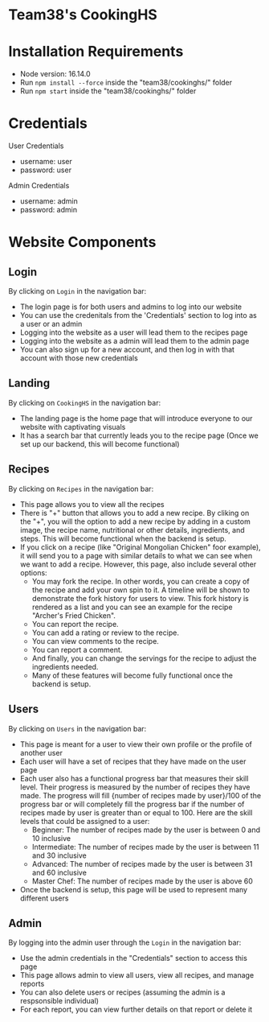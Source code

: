 # Team38's CookingHS

# Installation Requirements
* Node version: 16.14.0
* Run `npm install --force` inside the "team38/cookinghs/" folder
* Run `npm start` inside the "team38/cookinghs/" folder

# Credentials
User Credentials
* username: user
* password: user

Admin Credentials
* username: admin
* password: admin

# Website Components

## Login
By clicking on `Login` in the navigation bar:
* The login page is for both users and admins to log into our website
* You can use the credenitals from the 'Credentials' section to log into as a user or an admin
* Logging into the website as a user will lead them to the recipes page
* Logging into the website as a admin will lead them to the admin page
* You can also sign up for a new account, and then log in with that account with those new credentials

## Landing
By clicking on `CookingHS` in the navigation bar:
* The landing page is the home page that will introduce everyone to our website with captivating visuals
* It has a search bar that currently leads you to the recipe page (Once we set up our backend, this will become functional)

## Recipes
By clicking on `Recipes` in the navigation bar:
* This page allows you to view all the recipes
* There is "+" button that allows you to add a new recipe. By cliking on the "+", you will the option to add a new recipe by adding in a custom image, the recipe name, nutritional or other details, ingredients, and steps. This will become functional when the backend is setup.
* If you click on a recipe (like "Original Mongolian Chicken" foor example), it will send you to a page with similar details to what we can see when we want to add a recipe. However, this page, also include several other options:
  * You may fork the recipe. In other words, you can create a copy of the recipe and add your own spin to it. A timeline will be shown to demonstrate the fork history for users to view. This fork history is rendered as a list and you can see an example for the recipe "Archer's Fried Chicken".
  * You can report the recipe.
  * You can add a rating or review to the recipe.
  * You can view comments to the recipe.
  * You can report a comment.
  * And finally, you can change the servings for the recipe to adjust the ingredients needed.
  * Many of these features will become fully functional once the backend is setup.

## Users
By clicking on `Users` in the navigation bar:
* This page is meant for a user to view their own profile or the profile of another user
* Each user will have a set of recipes that they have made on the user page
* Each user also has a functional progress bar that measures their skill level. Their progress is measured by the number of recipes they have made. The progress will fill {number of recipes made by user}/100 of the progress bar or will completely fill the progress bar if the number of recipes made by user is greater than or equal to 100. Here are the skill levels that could be assigned to a user:
  * Beginner: The number of recipes made by the user is between 0 and 10 inclusive
  * Intermediate: The number of recipes made by the user is between 11 and 30 inclusive
  * Advanced: The number of recipes made by the user is between 31 and 60 inclusive
  * Master Chef: The number of recipes made by the user is above 60
* Once the backend is setup, this page will be used to represent many different users 

## Admin
By logging into the admin user through the `Login` in the navigation bar:
* Use the admin credentials in the "Credentials" section to access this page
* This page allows admin to view all users, view all recipes, and manage reports
* You can also delete users or recipes (assuming the admin is a respsonsible individual)
* For each report, you can view further details on that report or delete it
